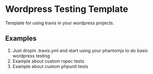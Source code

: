 # Wordpress Testing Template
Template for using travis in your wordpress projects.

## Examples
1. Just dropin .travis.yml and start using your phantomjs to do basic wordpress testing
2. Example about custom rspec tests
3. Example about custom phpunit tests
